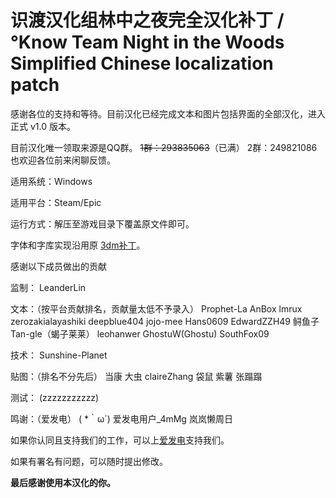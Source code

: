 # 识渡汉化组林中之夜完全汉化补丁 / °Know Team Night in the Woods Simplified Chinese localization patch

感谢各位的支持和等待。目前汉化已经完成文本和图片包括界面的全部汉化，进入正式 v1.0 版本。

目前汉化唯一领取来源是QQ群。
~~1群：293835063~~（已满）
2群：249821086
也欢迎各位前来闲聊反馈。

适用系统：Windows

适用平台：Steam/Epic

运行方式：解压至游戏目录下覆盖原文件即可。

字体和字库实现沿用原 [3dm补丁](https://dl.3dmgame.com/patch/105604.html)。

感谢以下成员做出的贡献

监制：
LeanderLin

文本：（按平台贡献排名，贡献量太低不予录入）
Prophet-La
AnBox
lmrux
zerozakialayashiki
deepblue404
jojo-mee
Hans0609
EdwardZZH49
鲟鱼子
Tan-gle（蝎子莱莱）
leohanwer
GhostuW(Ghostu)
SouthFox09

技术：
Sunshine-Planet

贴图：（排名不分先后）
当康
大虫
claireZhang
袋鼠
紫薯
张蹋蹋

测试：
(zzzzzzzzzzz)

鸣谢：（爱发电）
( *｀ω´)
爱发电用户_4mMg
岚岚懒周日

如果你认同且支持我们的工作，可以上[爱发电](https://afdian.net/a/KnowTeam)支持我们。

如果有署名有问题，可以随时提出修改。

**最后感谢使用本汉化的你。**
